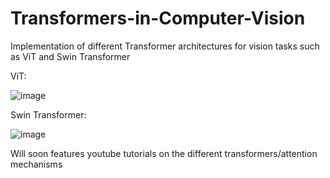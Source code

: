 # Transformers-in-Computer-Vision
Implementation of different Transformer architectures for vision tasks such as ViT and Swin Transformer

ViT:

![image](https://github.com/nickd16/Transformers-in-Computer-Vision/assets/108239710/243de010-2ac8-4315-b355-52b90587fcdd)

Swin Transformer: 

![image](https://github.com/nickd16/Transformers-in-Computer-Vision/assets/108239710/f00afa7d-bc5e-437a-b07b-c8c553f4a14d)


Will soon features youtube tutorials on the different transformers/attention mechanisms
